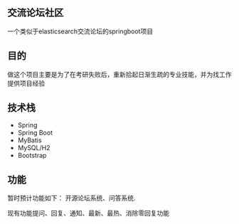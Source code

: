 ## 交流论坛社区
一个类似于elasticsearch交流论坛的springboot项目
## 目的
做这个项目主要是为了在考研失败后，重新拾起日渐生疏的专业技能，并为找工作提供项目经验
## 技术栈
 * Spring
 * Spring Boot
 * MyBatis
 * MySQL/H2
 * Bootstrap
## 功能
暂时预计功能如下：
开源论坛系统、问答系统.

现有功能提问、回复、通知、最新、最热、消除零回复功能 
